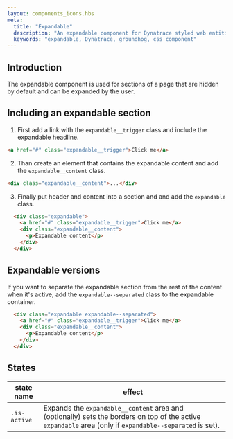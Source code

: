```yaml
---
layout: components_icons.hbs
meta:
  title: "Expandable"
  description: "An expandable component for Dynatrace styled web entities with css and markup examples."
  keywords: "expandable, Dynatrace, groundhog, css component"
---
```


## Introduction

The expandable component is used for sections of a page that are hidden by default and can be expanded by the user.

## Including an expandable section

1. First add a link with the `expandable__trigger` class and include the expandable headline.
```html
<a href="#" class="expandable__trigger">Click me</a>
```

2. Than create an element that contains the expandable content and add the `expandable__content` class.
```html
<div class="expandable__content">...</div>
```

3. Finally put header and content into a section and and add the `expandable` class.
```html
  <div class="expandable">
    <a href="#" class="expandable__trigger">Click me</a>
    <div class="expandable__content">
      <p>Expandable content</p>
    </div>
  </div>
```

## Expandable versions

If you want to separate the expandable section from the rest of the content when it's active, add the `expandable--separated` class to the expandable container.
```html
  <div class="expandable expandable--separated">
    <a href="#" class="expandable__trigger">Click me</a>
    <div class="expandable__content">
      <p>Expandable content</p>
    </div>
  </div>
```

## States

| state name | effect |
|------------|--------|
| `.is-active` | Expands the `expandable__content` area and (optionally) sets the borders on top of the active `expandable` area (only if `expandable--separated` is set). |
